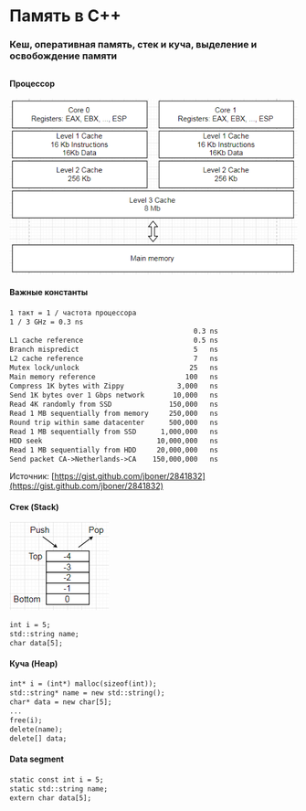 # Память в С++
### Кеш, оперативная память, стек и куча, выделение и освобождение памяти
##

#### Процессор
![](images/processor.png)

#### Важные константы
```
1 такт = 1 / частота процессора
1 / 3 GHz = 0.3 ns
                                             0.3 ns
L1 cache reference                           0.5 ns
Branch mispredict                            5   ns
L2 cache reference                           7   ns
Mutex lock/unlock                           25   ns
Main memory reference                      100   ns
Compress 1K bytes with Zippy             3,000   ns
Send 1K bytes over 1 Gbps network       10,000   ns
Read 4K randomly from SSD              150,000   ns
Read 1 MB sequentially from memory     250,000   ns
Round trip within same datacenter      500,000   ns
Read 1 MB sequentially from SSD      1,000,000   ns
HDD seek                            10,000,000   ns
Read 1 MB sequentially from HDD     20,000,000   ns
Send packet CA->Netherlands->CA    150,000,000   ns
```
Источник: [https://gist.github.com/jboner/2841832](https://gist.github.com/jboner/2841832)

#### Стек (Stack)
![](images/stack.png)

```
int i = 5;
std::string name;
char data[5];
```

#### Куча (Heap)
```
int* i = (int*) malloc(sizeof(int));
std::string* name = new std::string();
char* data = new char[5];
...
free(i);
delete(name);
delete[] data;
```

#### Data segment
```
static const int i = 5;
static std::string name;
extern char data[5];
```




